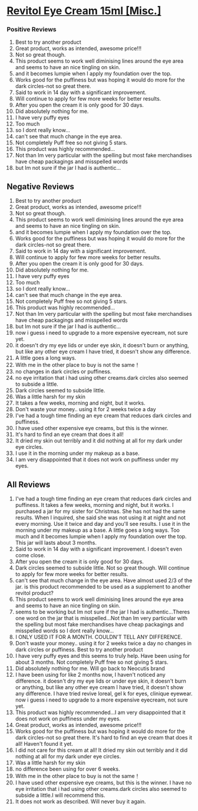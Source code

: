 # [Revitol Eye Cream 15ml [Misc.]](https://products.checkmycream.com/products/Revitol-Eye-Cream-15ml-Misc..html)

### Positive Reviews

<ol>
      <li>Best to try another product</li>
      <li>Great product, works as intended, awesome price!!!</li>
      <li>Not so great though.</li>
      <li>This product seems to work well diminising lines around the eye area and seems to have an nice tingling on skin.</li>
      <li>and it becomes lumpie when I apply my foundation over the top.  </li>
      <li>Works good for the puffiness but was hoping it would do more for the dark circles-not so great there.</li>
      <li>Said to work in 14 day with a significant improvement.  </li>
      <li>Will continue to apply for few more weeks for better results.</li>
      <li>After you open the cream it is only good for 30 days.</li>
      <li>Did absolutely nothing for me.</li>
      <li>I have very puffy eyes</li>
      <li>Too much</li>
      <li>so I dont really know...</li>
      <li>can&#x27;t see that much change in the eye area.</li>
      <li>Not completely Puff free so not giving 5 stars.</li>
      <li>This product was highly recommended...</li>
      <li>Not than Im very particular with the spelling but most fake merchandises have cheap packagings and misspelled words</li>
      <li>but Im not sure if the jar I had is authentic...</li>
</ol>


<h2>Negative Reviews</h2>
<ol>
<li> Best to try another product</li>
<li> Great product, works as intended, awesome price!!!</li>
<li> Not so great though.</li>
<li> This product seems to work well diminising lines around the eye area and seems to have an nice tingling on skin.</li>
<li> and it becomes lumpie when I apply my foundation over the top.  </li>
<li> Works good for the puffiness but was hoping it would do more for the dark circles-not so great there.</li>
<li> Said to work in 14 day with a significant improvement.  </li>
<li> Will continue to apply for few more weeks for better results.</li>
<li> After you open the cream it is only good for 30 days.</li>
<li> Did absolutely nothing for me.</li>
<li> I have very puffy eyes</li>
<li> Too much</li>
<li> so I dont really know...</li>
<li> can&#x27;t see that much change in the eye area.</li>
<li> Not completely Puff free so not giving 5 stars.</li>
<li> This product was highly recommended...</li>
<li> Not than Im very particular with the spelling but most fake merchandises have cheap packagings and misspelled words</li>
<li> but Im not sure if the jar I had is authentic...</li>
<li> now i guess i need to upgrade to a more expensive eyecream, not sure yet.</li>
<li> it doesn&#x27;t dry my eye lids or under eye skin, it doesn&#x27;t burn or anything, but like any other eye cream I have tried, it doesn&#x27;t show any difference.</li>
<li> A little goes a long ways.  </li>
<li> With me in the other place to buy is not the same！</li>
<li> no changes in dark circles or puffiness.</li>
<li> no eye irritation that i had using other creams.dark circles also seemed to subside a little.</li>
<li> Dark circles seemed to subside little.</li>
<li> Was a little harsh for my skin</li>
<li> It takes a few weeks, morning and night, but it works.  </li>
<li> Don&#x27;t waste your money.. using it for 2 weeks twice a day</li>
<li> I&#x27;ve had a tough time finding an eye cream that reduces dark circles and puffiness.  </li>
<li> I have used other expensive eye creams, but this is the winner.</li>
<li> It&#x27;s hard to find an eye cream that does it all!</li>
<li> It dried my skin out terribly and it did nothing at all for my dark under eye circles.</li>
<li> I use it in the morning under my makeup as a base.  </li>
<li> I am very disappointed that it does not work on puffiness under my eyes.</li>
</ol>

<h2>All Reviews</h2>

<ol>
    <li> I&#x27;ve had a tough time finding an eye cream that reduces dark circles and puffiness.  It takes a few weeks, morning and night, but it works.  I purchased a jar for my sister for Christmas.  She has not had the same results.  When I inquired, she said she was not using it at night and not every morning.  Use it twice and day and you&#x27;ll see results.  I use it in the morning under my makeup as a base.  A little goes a long ways.  Too much and it becomes lumpie when I apply my foundation over the top.  This jar will lasts about 3 months.</li>
    <li> Said to work in 14 day with a significant improvement.  I doesn&#x27;t even come close.</li>
    <li> After you open the cream it is only good for 30 days.</li>
    <li> Dark circles seemed to subside little. Not so great though. Will continue to apply for few more weeks for better results.</li>
    <li> can&#x27;t see that much change in the eye area. Have almost  used 2/3 of the jar. is this product recommended to be used as  a supplement to another revitol product?</li>
    <li> This product seems to work well diminising lines around the eye area and seems to have an nice tingling on skin.</li>
    <li> seems to be working but Im not sure if the jar I had is authentic...Theres one word on the jar that is misspelled...Not than Im very particular with the spelling but most fake merchandises have cheap packagings and misspelled words so I dont really know...</li>
    <li> I ONLY USED IT FOR A MONTH.  COULDN&#x27;T TELL ANY DIFFERENCE.</li>
    <li> Don&#x27;t waste your money.. using it for 2 weeks twice a day no changes in dark circles or puffiness. Best to try another product</li>
    <li> I have very puffy eyes and this seems to truly help.  Have been using for about 3 months.  Not completely Puff free so not giving 5 stars.</li>
    <li> Did absolutely nothing for me. Will go back to Neocutis brand</li>
    <li> I have been using for like 2 months now, I haven&#x27;t noticed any difference. it doesn&#x27;t dry my eye lids or under eye skin, it doesn&#x27;t burn or anything, but like any other eye cream I have tried, it doesn&#x27;t show any difference. I have tried revive loreal, gel k for eyes, clinique eyewear. now i guess i need to upgrade to a more expensive eyecream, not sure yet.</li>
    <li> This product was highly recommended...I am very disappointed that it does not work on puffiness under my eyes.</li>
    <li> Great product, works as intended, awesome price!!!</li>
    <li> Works good for the puffiness but was hoping it would do more for the dark circles-not so great there. It&#x27;s hard to find an eye cream that does it all! Haven&#x27;t found it yet.</li>
    <li> I did not care for this cream at all! It dried my skin out terribly and it did nothing at all for my dark under eye circles.</li>
    <li> Was a little harsh for my skin</li>
    <li> no difference been using for over 6 weeks.</li>
    <li> With me in the other place to buy is not the same！</li>
    <li> I have used other expensive eye creams, but this is the winner. I have no eye irritation that i had using other creams.dark circles also seemed to subside a little.I will recommend this.</li>
    <li> It does not work as described. Will never buy it again.</li>
</ol>




